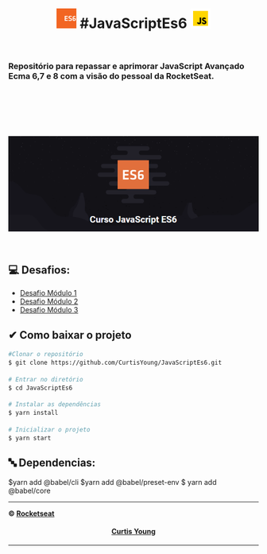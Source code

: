 


 <h1 align="center"><img src="/infoAssets/JS/es6.svg" width="40 heigth="40>  #JavaScriptEs6   <img src="/infoAssets/JS/icons8_javascript_7.svg" width="40 heigth="40> </h1>

 <p align="center"><br><h3>Repositório para repassar e aprimorar JavaScript Avançado Ecma 6,7 e 8 com a visão do pessoal da RocketSeat.</h3><br><br>
</p>
 <h2></h2>
 <br>
<p align="center"> <img src="/infoAssets/bannerCurso.svg" ></p></br>
 

## 💻 Desafios:
<ul>
 <li><a href="/infoAssets/" target="_blank">Desafio Módulo 1<a></li> 
 <li><a href="/infoAssets/" target="_blank">Desafio Módulo 2<a></li> 
 <li><a href="/infoAssets/" target="_blank">Desafio Módulo 3<a></li>   
</ul>

## ✔ Como baixar o projeto

```bash
#Clonar o repositório
$ git clone https://github.com/CurtisYoung/JavaScriptEs6.git

# Entrar no diretório
$ cd JavaScriptEs6

# Instalar as dependências
$ yarn install

# Inicializar o projeto
$ yarn start
```
## :abc: Dependencias:

$yarn add @babel/cli
$yarn add @babel/preset-env
$ yarn add @babel/core

---------------------------------------------------------------------------------------
**&copy;  [Rocketseat](https://rocketseat.com.br/)**

<h4 align="center">  <a href="https://github.com/CurtisYoung" target="_blank"> Curtis Young</a> </h4>

---------------------------------------------------------------------------------------
 

